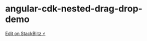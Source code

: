 # angular-cdk-nested-drag-drop-demo

[Edit on StackBlitz ⚡️](https://stackblitz.com/edit/angular-cdk-nested-drag-drop-demo)